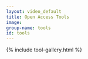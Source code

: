 ```yaml
---
layout: video_default
title: Open Access Tools
image:
group-name: tools
id: tools
---
```


{% include tool-gallery.html %}